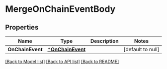 # MergeOnChainEventBody

## Properties
Name | Type | Description | Notes
------------ | ------------- | ------------- | -------------
**OnChainEvent** | [***OnChainEvent**](OnChainEvent.md) |  | [default to null]

[[Back to Model list]](../README.md#documentation-for-models) [[Back to API list]](../README.md#documentation-for-api-endpoints) [[Back to README]](../README.md)

